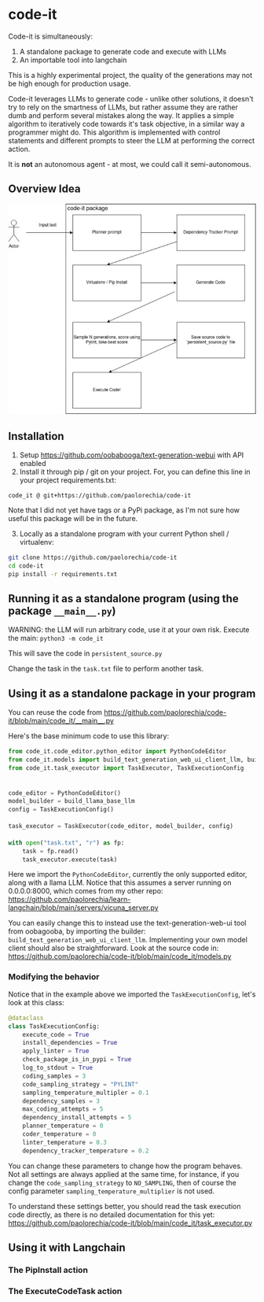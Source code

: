 # code-it

Code-it is simultaneously:

1. A standalone package to generate code and execute with LLMs
2. An importable tool into langchain


This is a highly experimental project, the quality of the generations may not be high enough for production usage.

Code-it leverages LLMs to generate code - unlike other solutions, it doesn't try to rely on the smartness of LLMs, but rather assume they are rather dumb and perform several mistakes along the way. It applies a simple algorithm to iteratively code towards it's task objective, in a similar way a programmer might do. This algorithm is implemented with control statements and different prompts to steer the LLM at performing the correct action.

It is **not** an autonomous agent - at most, we could call it semi-autonomous.


## Overview Idea
![Overview Diagram](/overview_diagram.jpg?raw=true "Optional Title")


## Installation

1. Setup https://github.com/oobabooga/text-generation-webui with API enabled
2. Install it through pip / git on your project. For, you can define this line in your project requirements.txt:
```text
code_it @ git+https://github.com/paolorechia/code-it
```
Note that I did not yet have tags or a PyPi package, as I'm not sure how useful this package will be in the future. 

3. Locally as a standalone program with your current Python shell / virtualenv:

```bash
git clone https://github.com/paolorechia/code-it
cd code-it
pip install -r requirements.txt
```

## Running it as a standalone program (using the package `__main__.py`)
WARNING: the LLM will run arbitrary code, use it at your own risk.
Execute the main:
`python3 -m code_it`

This will save the code in `persistent_source.py`

Change the task in the `task.txt` file to perform another task.

## Using it as a standalone package in your program
You can reuse the code from https://github.com/paolorechia/code-it/blob/main/code_it/__main__.py

Here's the base minimum code to use this library: 
```python
from code_it.code_editor.python_editor import PythonCodeEditor
from code_it.models import build_text_generation_web_ui_client_llm, build_llama_base_llm
from code_it.task_executor import TaskExecutor, TaskExecutionConfig


code_editor = PythonCodeEditor()
model_builder = build_llama_base_llm
config = TaskExecutionConfig()

task_executor = TaskExecutor(code_editor, model_builder, config)

with open("task.txt", "r") as fp:
    task = fp.read()
    task_executor.execute(task)
```

Here we import the `PythonCodeEditor`, currently the only supported editor, along with a llama LLM. Notice that this assumes a server running on 0.0.0.0:8000, which comes from my other repo: https://github.com/paolorechia/learn-langchain/blob/main/servers/vicuna_server.py

You can easily change this to instead use the text-generation-web-ui tool from oobagooba, by importing the builder: `build_text_generation_web_ui_client_llm`. Implementing your own model client should also be straightforward. Look at the source code in: https://github.com/paolorechia/code-it/blob/main/code_it/models.py

### Modifying the behavior
Notice that in the example above we imported the `TaskExecutionConfig`, let's look at this class:

```python
@dataclass
class TaskExecutionConfig:
    execute_code = True
    install_dependencies = True
    apply_linter = True
    check_package_is_in_pypi = True
    log_to_stdout = True
    coding_samples = 3
    code_sampling_strategy = "PYLINT"
    sampling_temperature_multipler = 0.1
    dependency_samples = 3
    max_coding_attempts = 5
    dependency_install_attempts = 5
    planner_temperature = 0
    coder_temperature = 0
    linter_temperature = 0.3
    dependency_tracker_temperature = 0.2
```

You can change these parameters to change how the program behaves. Not all settings are always applied at the same time, for instance, if you change the `code_sampling_strategy` to `NO_SAMPLING`, then of course the config parameter `sampling_temperature_multiplier` is not used.

To understand these settings better, you should read the task execution code directly, as there is no detailed documentation for this yet: https://github.com/paolorechia/code-it/blob/main/code_it/task_executor.py


## Using it with Langchain


### The PipInstall action

### The ExecuteCodeTask action











